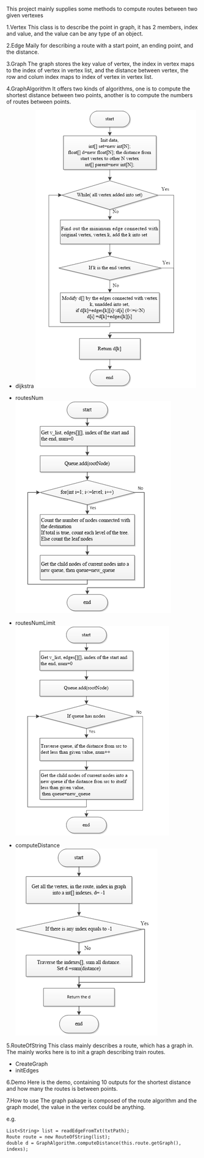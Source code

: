 This project mainly supplies some methods to compute routes between two given vertexes

1.Vertex
This class is to describe the point in graph, it has 2 members, index and value, and the value can be any type of an object.

2.Edge
Maily for describing a route with a start point, an ending point, and the distance.

3.Graph
The graph stores the key value of vertex, the index in vertex maps to the index of vertex in vertex list, 
and the distance between vertex, the row and colum index maps to index of vertex in vertex list.

4.GraphAlgorithm
It offers two kinds of algorithms, one is to compute the shortest distance between two points, another is to compute the numbers of routes between points.

- dijkstra
![djkstra diagram](image/dijkstra.png)

- routesNum
![routesNum diagram](image/routes-num.png)

- routesNumLimit
![routesNumLimit diagram](image/routes-num-limit.png)

- computeDistance
![computeDistance diagram](image/compute-distance.png)


5.RouteOfString
This class mainly describes a route, which has a graph in. The mainly works here is to init a graph describing train routes.
- CreateGraph
- initEdges

6.Demo
Here is the demo, containing 10 outputs for the shortest distance and how many the routes is between points.

7.How to use
The graph pakage is composed of the route algorithm and the graph model, the value in the vertex could be anything.

e.g.

    List<String> list = readEdgeFromTxt(txtPath);
    Route route = new RouteOfString(list);
    double d = GraphAlgorithm.computeDistance(this.route.getGraph(), indexs);


